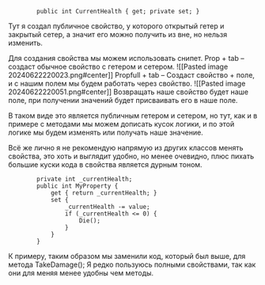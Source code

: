 
```Csharp
        public int CurrentHealth { get; private set; }
```
Тут я создал публичное свойство, у которого открытый гетер и закрытый сетер, а значит его можно получить из вне, но нельзя изменить.

Для создания свойства мы можем использовать снипет.
Prop + tab – создаст обычное свойство с гетером и сетером.
![[Pasted image 20240622220023.png#center]]
Propfull + tab – Создаст свойство + поле, и с нашим полем мы будем работать через свойство.
![[Pasted image 20240622220051.png#center]]
Возвращать наше свойство будет наше поле, при получении значений будет присваивать его в наше поле.

В таком виде это является публичным гетером и сетером, но тут, как и в примере с методами мы можем дописать кусок логики, и по этой логике мы будем изменять или получать наше значение.

Всё же лично я не рекомендую напрямую из других классов менять свойства, это хоть и выглядит удобно, но менее очевидно, плюс пихать большие куски кода в свойства является дурным тоном.

```Csharp
        private int _currentHealth;
        public int MyProperty {
            get { return _currentHealth; }
            set {
                _currentHealth -= value;
                if (_currentHealth <= 0) {
                    Die();
                }
            }
        }
```
К примеру, таким образом мы заменили код, который был выше, для метода TakeDamage();
Я редко пользуюсь полными свойствами, так как они для меняя менее удобны чем методы.